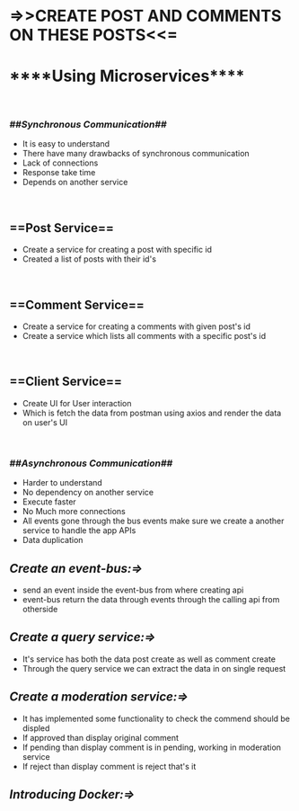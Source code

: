 &nbsp;&nbsp;&nbsp;&nbsp;&nbsp;&nbsp;&nbsp;&nbsp;&nbsp;&nbsp;&nbsp;&nbsp;&nbsp;&nbsp;&nbsp;&nbsp;&nbsp;&nbsp;&nbsp;&nbsp;&nbsp;&nbsp;&nbsp;&nbsp;&nbsp;<h1>=>>CREATE POST AND COMMENTS ON THESE POSTS<<=</h1>
<h1><b>****Using Microservices****</b></h1>
<br/>
<h3><b><em>##Synchronous Communication##</em></b></h3>
<ul>
  <li>It is easy to understand</li>
  <li>There have many drawbacks of synchronous communication</li>
  <li>Lack of connections</li>
  <li>Response take time</li>
  <li>Depends on another service</li>
</ul>
<br/>
<h2>==Post Service==</h2>
<ul>
  <li>Create a service for creating a post with specific id</li>
  <li>Created a list of posts with their id's</li>
</ul>
<br/>
<h2>==Comment Service==</h2>
<ul>
  <li>Create a service for creating a comments with given post's id</li>
  <li>Create a service which lists all comments with a specific post's id</li>
</ul>
<br/>
<h2>==Client Service==</h2>
<ul>
  <li>Create UI for User interaction</li>
  <li>Which is fetch the data from postman using axios and render the data on user's UI</li>
</ul>
<br/>
<h3><b><em>##Asynchronous Communication##</em></b></h3>
<ul>
  <li>Harder to understand</li>
  <li>No dependency on another service</li>
  <li>Execute faster</li>
  <li>No Much more connections</li>
  <li>All events gone through the bus events make sure we create a another service to handle the app APIs</li>
  <li>Data duplication</li>
</ul>
<h2><b><em>Create an event-bus:=></em></b></h2>
<ul>
  <li>send an event inside the event-bus from where creating api</li>
  <li>event-bus return the data through events through the calling api from otherside</li>
</ul>
<h2><b><em>Create a query service:=></em></b></h2>
<ul>
  <li>It's service has both the data post create as well as comment create</li>
  <li>Through the query service we can extract the data in on single request</li>
</ul>
<h2><b><em>Create a moderation service:=></em></b></h2>
<ul>
  <li>It has implemented some functionality to check the commend should be displed</li>
  <li>If approved than display original comment</li>
  <li>If pending than display comment is in pending, working in moderation service</li>
  <li>If reject than display comment is reject that's it</li>
</ul>
<h2><b><em>Introducing Docker:=></em></b></h2>
